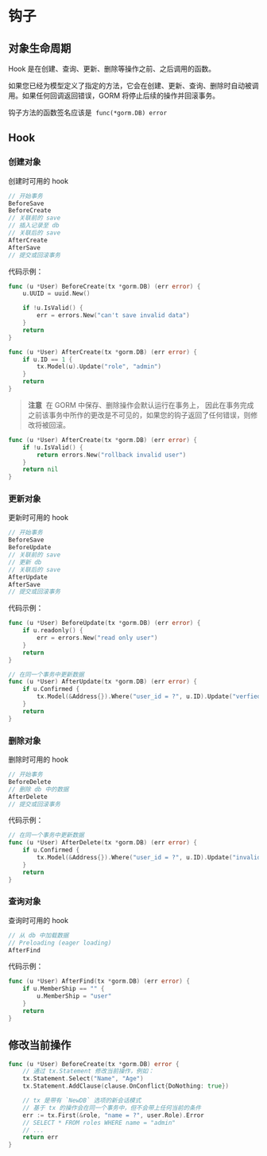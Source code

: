 # 钩子

## 对象生命周期

Hook 是在创建、查询、更新、删除等操作之前、之后调用的函数。

如果您已经为模型定义了指定的方法，它会在创建、更新、查询、删除时自动被调用。如果任何回调返回错误，GORM 将停止后续的操作并回滚事务。

钩子方法的函数签名应该是  `func(*gorm.DB) error`

## Hook

### 创建对象

创建时可用的 hook

```go
// 开始事务
BeforeSave
BeforeCreate
// 关联前的 save
// 插入记录至 db
// 关联后的 save
AfterCreate
AfterSave
// 提交或回滚事务
```

代码示例：

```go
func (u *User) BeforeCreate(tx *gorm.DB) (err error) {
    u.UUID = uuid.New()

    if !u.IsValid() {
        err = errors.New("can't save invalid data")
    }
    return
}

func (u *User) AfterCreate(tx *gorm.DB) (err error) {
    if u.ID == 1 {
        tx.Model(u).Update("role", "admin")
    }
    return
}
```

> **注意**  在 GORM 中保存、删除操作会默认运行在事务上， 因此在事务完成之前该事务中所作的更改是不可见的，如果您的钩子返回了任何错误，则修改将被回滚。

```go
func (u *User) AfterCreate(tx *gorm.DB) (err error) {
    if !u.IsValid() {
        return errors.New("rollback invalid user")
    }
    return nil
}
```

### 更新对象

更新时可用的 hook

```go
// 开始事务
BeforeSave
BeforeUpdate
// 关联前的 save
// 更新 db
// 关联后的 save
AfterUpdate
AfterSave
// 提交或回滚事务
```

代码示例：

```go
func (u *User) BeforeUpdate(tx *gorm.DB) (err error) {
    if u.readonly() {
        err = errors.New("read only user")
    }
    return
}

// 在同一个事务中更新数据
func (u *User) AfterUpdate(tx *gorm.DB) (err error) {
    if u.Confirmed {
        tx.Model(&Address{}).Where("user_id = ?", u.ID).Update("verfied", true)
    }
    return
}
```

### 删除对象

删除时可用的 hook

```go
// 开始事务
BeforeDelete
// 删除 db 中的数据
AfterDelete
// 提交或回滚事务
```

代码示例：

```go
// 在同一个事务中更新数据
func (u *User) AfterDelete(tx *gorm.DB) (err error) {
    if u.Confirmed {
        tx.Model(&Address{}).Where("user_id = ?", u.ID).Update("invalid", false)
    }
    return
}
```

### 查询对象

查询时可用的 hook

```go
// 从 db 中加载数据
// Preloading (eager loading)
AfterFind
```

代码示例：

```go
func (u *User) AfterFind(tx *gorm.DB) (err error) {
    if u.MemberShip == "" {
        u.MemberShip = "user"
    }
    return
}
```

## 修改当前操作

```go
func (u *User) BeforeCreate(tx *gorm.DB) error {
    // 通过 tx.Statement 修改当前操作，例如：
    tx.Statement.Select("Name", "Age")
    tx.Statement.AddClause(clause.OnConflict{DoNothing: true})

    // tx 是带有 `NewDB` 选项的新会话模式
    // 基于 tx 的操作会在同一个事务中，但不会带上任何当前的条件
    err := tx.First(&role, "name = ?", user.Role).Error
    // SELECT * FROM roles WHERE name = "admin"
    // ...
    return err
}
```
